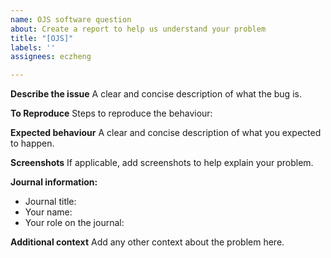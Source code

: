 ```yaml
---
name: OJS software question
about: Create a report to help us understand your problem
title: "[OJS]"
labels: ''
assignees: eczheng

---
```


**Describe the issue**
A clear and concise description of what the bug is.

**To Reproduce**
Steps to reproduce the behaviour:

**Expected behaviour**
A clear and concise description of what you expected to happen.

**Screenshots**
If applicable, add screenshots to help explain your problem.

**Journal information:**
 - Journal title:
 - Your name:
 - Your role on the journal:

**Additional context**
Add any other context about the problem here.
